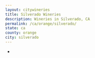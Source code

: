 ```yaml
---
layout: citywineries
title: Silverado Wineries
description: Wineries in Silverado, CA
permalink: /ca/orange/silverado/
state: ca
county: orange
city: silverado
---
```

-
